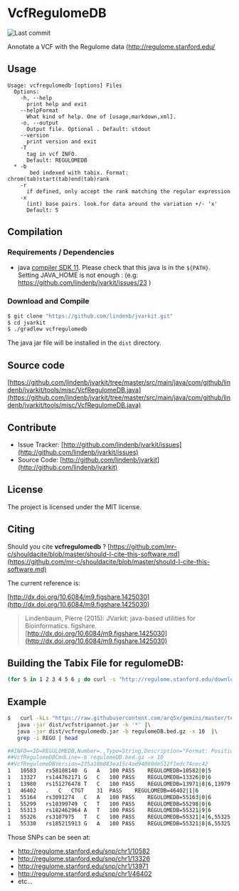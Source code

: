 # VcfRegulomeDB

![Last commit](https://img.shields.io/github/last-commit/lindenb/jvarkit.png)

Annotate a VCF with the Regulome data (http://regulome.stanford.edu/


## Usage

```
Usage: vcfregulomedb [options] Files
  Options:
    -h, --help
      print help and exit
    --helpFormat
      What kind of help. One of [usage,markdown,xml].
    -o, --output
      Output file. Optional . Default: stdout
    --version
      print version and exit
    -T
      tag in vcf INFO.
      Default: REGULOMEDB
  * -b
       bed indexed with tabix. Format: chrom(tab)start(tab)end(tab)rank
    -r
      if defined, only accept the rank matching the regular expression
    -x
      (int) base pairs. look.for data around the variation +/- 'x'
      Default: 5

```

## Compilation

### Requirements / Dependencies

* java [compiler SDK 11](https://jdk.java.net/11/). Please check that this java is in the `${PATH}`. Setting JAVA_HOME is not enough : (e.g: https://github.com/lindenb/jvarkit/issues/23 )


### Download and Compile

```bash
$ git clone "https://github.com/lindenb/jvarkit.git"
$ cd jvarkit
$ ./gradlew vcfregulomedb
```

The java jar file will be installed in the `dist` directory.

## Source code 

[https://github.com/lindenb/jvarkit/tree/master/src/main/java/com/github/lindenb/jvarkit/tools/misc/VcfRegulomeDB.java](https://github.com/lindenb/jvarkit/tree/master/src/main/java/com/github/lindenb/jvarkit/tools/misc/VcfRegulomeDB.java)


## Contribute

- Issue Tracker: [http://github.com/lindenb/jvarkit/issues](http://github.com/lindenb/jvarkit/issues)
- Source Code: [http://github.com/lindenb/jvarkit](http://github.com/lindenb/jvarkit)

## License

The project is licensed under the MIT license.

## Citing

Should you cite **vcfregulomedb** ? [https://github.com/mr-c/shouldacite/blob/master/should-I-cite-this-software.md](https://github.com/mr-c/shouldacite/blob/master/should-I-cite-this-software.md)

The current reference is:

[http://dx.doi.org/10.6084/m9.figshare.1425030](http://dx.doi.org/10.6084/m9.figshare.1425030)

> Lindenbaum, Pierre (2015): JVarkit: java-based utilities for Bioinformatics. figshare.
> [http://dx.doi.org/10.6084/m9.figshare.1425030](http://dx.doi.org/10.6084/m9.figshare.1425030)


## Building the Tabix File for regulomeDB:
```bash
(for S in 1 2 3 4 5 6 ; do curl -s "http://regulome.stanford.edu/downloads/RegulomeDB.dbSNP132.Category${S}.txt.gz"  | gunzip -c |  cut -f 1,2,5 | sed -e 's/^chrX/23/'  -e 's/^chr//'  | awk -F ' ' '{printf("%s\t%d\t%s\t%s\n",$1,int($2)-1,$2,$3);}' | uniq ; done)| LC_ALL=C sort -t ' ' -k1,1n -k2,2n -k3,3n |  sed 's/^23/X/' | bgzip -c > regulomeDB.bed.gz && tabix  -p bed -f regulomeDB.bed.gz 
```

## Example

```bash
$   curl -kLs "https://raw.githubusercontent.com/arq5x/gemini/master/test/ALL.wgs.phase1_release_v3.20101123.snps_indels_sv.sites.snippet.snpEff.vcf" |\
   java -jar dist/vcfstripannot.jar -k '*' |\
   java -jar dist/vcfregulomedb.jar -b regulomeDB.bed.gz -x 10  |\
   grep -i REGU | head

##INFO=<ID=REGULOMEDB,Number=.,Type=String,Description="Format: Position|Distance|Rank">
##VcfRegulomeDBCmdLine=-b regulomeDB.bed.gz -x 10
##VcfRegulomeDBVersion=235a18b083ea15c4ad94060de512f1edc74cec42
1	10583	rs58108140	G	A	100	PASS	REGULOMEDB=10582|0|5
1	13327	rs144762171	G	C	100	PASS	REGULOMEDB=13326|0|6
1	13980	rs151276478	T	C	100	PASS	REGULOMEDB=13971|8|6,13979|0|6,13980|1|6
1	46402	.	C	CTGT	31	PASS	REGULOMEDB=46402|1|6
1	55164	rs3091274	C	A	100	PASS	REGULOMEDB=55163|0|6
1	55299	rs10399749	C	T	100	PASS	REGULOMEDB=55298|0|6
1	55313	rs182462964	A	T	100	PASS	REGULOMEDB=55321|9|6
1	55326	rs3107975	T	C	100	PASS	REGULOMEDB=55321|4|6,55325|0|6
1	55330	rs185215913	G	A	100	PASS	REGULOMEDB=55321|8|6,55325|4|6

```

Those SNPs can be seen at:

* http://regulome.stanford.edu/snp/chr1/10582
* http://regulome.stanford.edu/snp/chr1/13326
* http://regulome.stanford.edu/snp/chr1/13971
* http://regulome.stanford.edu/snp/chr1/46402
* etc...


